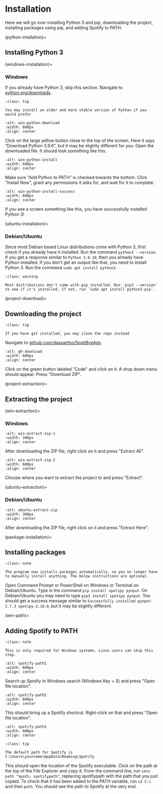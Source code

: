 # Installation

Here we will go over installing Python 3 and pip, downloading the project, installing packages using pip, and adding Spotify to PATH.

(python-intallation)=
## Installing Python 3

(windows-installation)=
### Windows

If you already have Python 3, skip this section. Navigate to [python.org/downloads](https://www.python.org/downloads/).

```{admonition} Tip:
:class: tip

You may install an older and more stable version of Python if you would prefer
```


```{image} https://cdn.discordapp.com/attachments/847957606567378984/873954698439303168/win-python-download.png
:alt: win-python-download
:width: 600px
:align: center
```

Click on the large yellow button close to the top of the screen. Here it says "Download Python 3.9.6", but it may be slightly different for you.
Open the downloaded file. It should look something like this.


```{image} https://cdn.discordapp.com/attachments/847957606567378984/873954698900697168/win-python-install.png
:alt: win-python-install
:width: 600px
:align: center
```

Make sure "Add Python to PATH" is checked towards the bottom. Click "Install Now", grant any permissions it asks for, and wait for it to complete.


```{image} https://cdn.discordapp.com/attachments/847957606567378984/873954699995389962/win-python-install-success.png
:alt: win-python-install-success
:width: 600px
:align: center
```

If you see a screen something like this, you have successfully installed Python 3!

(ubuntu-installation)=
### Debian/Ubuntu

Since most Debian based Linux distributions come with Python 3, first check if you already have it installed. Run the command `python3 --version`. If you get a response similar to `Python 3.8.10`, then you already have Python installed.
If you don't get an output like that, you need to install Python 3. Run the command `sudo apt install python3`.

```{admonition} Warning:
:class: warning

Most distributions don't come with pip installed. Run `pip3 --version` to see if it's installed. If not, run `sudo apt install python3-pip`.
```

(project-download)=
## Downloading the project

```{admonition} Tip:
:class: tip

If you have git installed, you may clone the repo instead
```

Navigate to [github.com/daspartho/SpotiByeAds](https://www.github.com/daspartho/SpotiByeAds).

```{image} https://cdn.discordapp.com/attachments/847957606567378984/873954690918912070/gh-download.png
:alt: gh-download
:width: 600px
:align: center
```

Click on the green button labeled "Code" and click on it. A drop down menu should appear. Press "Download ZIP".

(project-extraction)=
## Extracting the project

(win-extraction)=
### Windows
```{image} https://cdn.discordapp.com/attachments/847957606567378984/873954695062896690/win-extract-zip-1.png
:alt: win-extract-zip-1
:width: 300px
:align: center
```

After downloading the ZIP file, right click on it and press "Extract All".

```{image} https://cdn.discordapp.com/attachments/847957606567378984/873954695759163402/win-extract-zip-2.png
:alt: win-extract-zip-2
:width: 600px
:align: center
```

Choose where you want to extract the project to and press "Extract".

(ubuntu-extraction)=
### Debian/Ubuntu

```{image} https://cdn.discordapp.com/attachments/847957606567378984/873977045053485086/ubuntu-extract-zip.png
:alt: ubuntu-extract-zip
:width: 300px
:align: center
```

After downloading the ZIP file, right click on it and press "Extract Here".

(package-installation)=
## Installing packages

```{admonition} Note:
:class: note

The program now installs packages automatically, so you no longer have to manually install anything. The below instructions are optional.
```

Open Command Prompt or PowerShell on Windows or Terminal on Debian/Ubuntu. Type in the command `pip install spotipy pynput`. On Debian/Ubuntu you may need to type `pip3 install spotipy pynput`.
You should get a success message similar to `Successfully installed pynput-1.7.3 spotipy-2.18.0`, but it may be slightly different.

(win-path)=
## Adding Spotify to PATH

```{admonition} Note:
:class: note

This is only required for Windows systems. Linux users can skip this step.
```

```{image} https://cdn.discordapp.com/attachments/847957606567378984/874104192527106078/spotify-path1.png
:alt: spotify-path1
:width: 600px
:align: center
```

Search up Spotify in Windows search (Windows Key + S) and press "Open file location".

```{image} https://cdn.discordapp.com/attachments/847957606567378984/874104875657617468/spotify-path2.png
:alt: spotify-path2
:width: 600px
:align: center
```

This should bring up a Spotify shortcut. Right-click on that and press "Open file location".

```{image} https://cdn.discordapp.com/attachments/847957606567378984/874107667319242813/spotify-path3.png
:alt: spotify-path3
:width: 600px
:align: center
```

```{admonition} Tip:
:class: tip

The default path for Spotify is C:\Users\yourname\AppData\Roaming\Spotify
```

This should open the location of the Spotify executable. Click on the path at the top of the File Explorer and copy it.
From the command line, run `setx path "%path; spotifypath"`, replacing spotifypath with the path that you just copied.
To check that it has been added to the PATH variable, run `cd C:\` and then `path`. You should see the path to Spotify at the very end.
